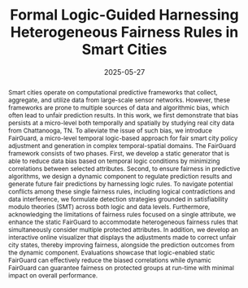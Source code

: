 ---
title: 'Formal Logic-Guided Harnessing Heterogeneous Fairness Rules in Smart Cities'

# Authors
# If you created a profile for a user (e.g. the default `admin` user), write the username (folder name) here
# and it will be replaced with their full name and linked to their profile.
authors:
  - Ziyan An
  - admin
  - Xuqing Gao
  - Ayan Mukhopadhyay
  - Meiyi Ma

date: '2025-05-27'
doi: ''

# Publication type.
# Accepts a single type but formatted as a YAML list (for Hugo requirements).
# Enter a publication type from the CSL standard.
publication_types: ["paper-journal"]

# Publication name and optional abbreviated publication name.
publication: 'ACM Transaction on Cyber-Physical Systems'

abstract: Smart cities operate on computational predictive frameworks that collect, aggregate, and utilize data from large-scale sensor networks. However, these frameworks are prone to multiple sources of data and algorithmic bias, which often lead to unfair prediction results. In this work, we first demonstrate that bias persists at a micro-level both temporally and spatially by studying real city data from Chattanooga, TN. To alleviate the issue of such bias, we introduce FairGuard, a micro-level temporal logic-based approach for fair smart city policy adjustment and generation in complex temporal-spatial domains. The FairGuard framework consists of two phases. First, we develop a static generator that is able to reduce data bias based on temporal logic conditions by minimizing correlations between selected attributes. Second, to ensure fairness in predictive algorithms, we design a dynamic component to regulate prediction results and generate future fair predictions by harnessing logic rules. To navigate potential conflicts among these single fairness rules, including logical contradictions and data interference, we formulate detection strategies grounded in satisfiability modulo theories (SMT) across both logic and data levels. Furthermore, acknowledging the limitations of fairness rules focused on a single attribute, we enhance the static FairGuard to accommodate heterogeneous fairness rules that simultaneously consider multiple protected attributes. In addition, we develop an interactive online visualizer that displays the adjustments made to correct unfair city states, thereby improving fairness, alongside the prediction outcomes from the dynamic component. Evaluations showcase that logic-enabled static FairGuard can effectively reduce the biased correlations while dynamic FairGuard can guarantee fairness on protected groups at run-time with minimal impact on overall performance.

# Summary. An optional shortened abstract.
summary: TCPS

# Display this page in the Featured widget?
featured: false

# Custom links (uncomment lines below)
# links:
# - name: Custom Link
#   url: http://example.org

url_pdf: 'https://dl.acm.org/doi/10.1145/3737293'
url_code: ''
url_dataset: ''
url_poster: ''
url_project: ''
url_slides: ''
url_source: ''
url_video: ''

# Featured image
# To use, add an image named `featured.jpg/png` to your page's folder.
image:
  caption: ''
  focal_point: ''
  preview_only: true
---